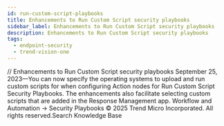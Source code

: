 ```yaml
---
id: run-custom-script-playbooks
title: Enhancements to Run Custom Script security playbooks
sidebar_label: Enhancements to Run Custom Script security playbooks
description: Enhancements to Run Custom Script security playbooks
tags:
  - endpoint-security
  - trend-vision-one
---
```


/*<![CDATA[*/ $('#title').html($('meta[name=map-description]').attr('content')); /*]]>*/ Enhancements to Run Custom Script security playbooks September 25, 2023—You can now specify the operating systems to upload and run custom scripts for when configuring Action nodes for Run Custom Script Security Playbooks. The enhancements also facilitate selecting custom scripts that are added in the Response Management app. Workflow and Automation → Security Playbooks © 2025 Trend Micro Incorporated. All rights reserved.Search Knowledge Base